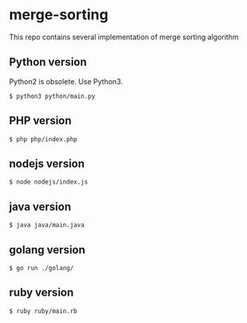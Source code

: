 # merge-sorting

This repo contains several implementation of merge sorting algorithm

## Python version

Python2 is obsolete. Use Python3.

```
$ python3 python/main.py
```

## PHP version

```
$ php php/index.php
```

## nodejs version

```
$ node nodejs/index.js
```

## java version

```
$ java java/main.java
```

## golang version

```
$ go run ./golang/
```

## ruby version

```
$ ruby ruby/main.rb
```
